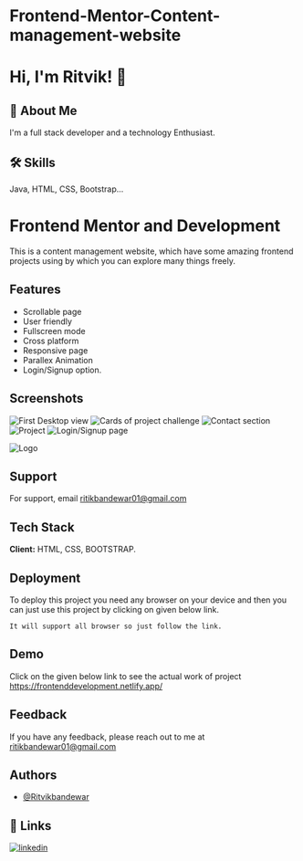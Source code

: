 # Frontend-Mentor-Content-management-website

# Hi, I'm Ritvik! 👋

  
## 🚀 About Me
I'm a full stack developer and a technology Enthusiast.

  
## 🛠 Skills
Java, HTML, CSS, Bootstrap...

  
# Frontend Mentor and Development

This is a content management website, which have some amazing frontend projects using by which you can explore many things freely.



## Features

- Scrollable page
- User friendly 
- Fullscreen mode
- Cross platform
- Responsive page
- Parallex Animation
- Login/Signup option.

  
## Screenshots

![First Desktop view](https://photos.app.goo.gl/yweVvfp2Ljicq5BT6)
![Cards of project challenge](https://photos.app.goo.gl/c4HKwTdCmfwn1FGh6)
![Contact section](https://photos.app.goo.gl/Ad1uYroTDK3YR71p9)
![Project](https://photos.app.goo.gl/YZZ9LAEPmn2vLFbL9)
![Login/Signup page](https://photos.app.goo.gl/uUFbbXSx39HtTQ158)
  
![Logo](https://photos.app.goo.gl/5Tj8QGha62gdpDMy5)

    
## Support

For support, email ritikbandewar01@gmail.com

  
## Tech Stack

**Client:** HTML, CSS, BOOTSTRAP.



  
## Deployment

To deploy this project you need any browser on your device and then you can just use this project by clicking on given below link.

```
It will support all browser so just follow the link.
```

  
## Demo

Click on the given below link to see the actual work of project
https://frontenddevelopment.netlify.app/

  
## Feedback

If you have any feedback, please reach out to me at ritikbandewar01@gmail.com

  
## Authors

- [@Ritvikbandewar](https://github.com/Ritvik-star)

  
## 🔗 Links

[![linkedin](https://img.shields.io/badge/linkedin-0A66C2?style=for-the-badge&logo=linkedin&logoColor=white)](https://www.linkedin.com/in/ritvik-bandewar-188978166/)


  



